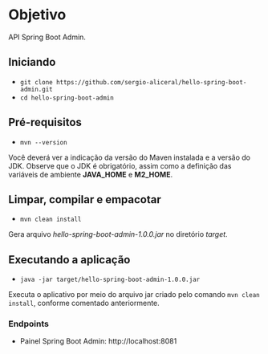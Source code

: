 # Objetivo
API Spring Boot Admin.

## Iniciando

- `git clone https://github.com/sergio-aliceral/hello-spring-boot-admin.git`
- `cd hello-spring-boot-admin`

## Pré-requisitos
- `mvn --version`<br>

Você deverá ver a indicação da versão do Maven instalada e a versão do JDK. Observe que o JDK é obrigatório, assim como a definição das variáveis de ambiente **JAVA_HOME** e **M2_HOME**.

## Limpar, compilar e empacotar
- `mvn clean install`<br>

Gera arquivo _hello-spring-boot-admin-1.0.0.jar_ no diretório _target_.

## Executando a aplicação
- `java -jar target/hello-spring-boot-admin-1.0.0.jar`<br>

Executa o aplicativo por meio do arquivo jar criado pelo comando `mvn clean install`, conforme comentado anteriormente.

### Endpoints

- Painel Spring Boot Admin: http://localhost:8081
